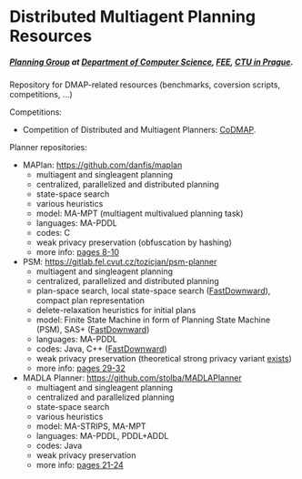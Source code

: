 # Distributed Multiagent Planning Resources
##### [Planning Group](http://agents.felk.cvut.cz/topics/multi-agent_planning_and_resource_allocation) at [Department of Computer Science](http://cs.felk.cvut.cz/), [FEE](http://www.fel.cvut.cz/en/), [CTU in Prague](https://www.cvut.cz/en).


Repository for DMAP-related resources (benchmarks, coversion scripts, competitions, ...) 

Competitions:
* Competition of Distributed and Multiagent Planners: [CoDMAP](http://agents.fel.cvut.cz/codmap/).

Planner repositories:
* MAPlan: https://github.com/danfis/maplan
  * multiagent and singleagent planning
  * centralized, parallelized and distributed planning
  * state-space search
  * various heuristics
  * model: MA-MPT (multiagent multivalued planning task)
  * languages: MA-PDDL
  * codes: C
  * weak privacy preservation (obfuscation by hashing)
  * more info: [pages 8-10](http://agents.fel.cvut.cz/codmap/results/CoDMAP15-proceedings.pdf)
* PSM: https://gitlab.fel.cvut.cz/tozicjan/psm-planner
  * multiagent and singleagent planning
  * centralized, parallelized and distributed planning
  * plan-space search, local state-space search ([FastDownward](http://www.fast-downward.org/)), compact plan representation
  * delete-relaxation heuristics for initial plans
  * model: Finite State Machine in form of Planning State Machine (PSM), SAS+ ([FastDownward](http://www.fast-downward.org/))
  * languages: MA-PDDL
  * codes: Java, C++ ([FastDownward](http://www.fast-downward.org/))
  * weak privacy preservation (theoretical strong privacy variant [exists](http://www.scitepress.org/DigitalLibrary/Link.aspx?doi=10.5220/0006176400510057))
  * more info: [pages 29-32](http://agents.fel.cvut.cz/codmap/results/CoDMAP15-proceedings.pdf)
* MADLA Planner: https://github.com/stolba/MADLAPlanner
  * multiagent and singleagent planning
  * centralized and parallelized planning
  * state-space search
  * various heuristics
  * model: MA-STRIPS, MA-MPT
  * languages: MA-PDDL, PDDL+ADDL
  * codes: Java
  * weak privacy preservation
  * more info: [pages 21-24](http://agents.fel.cvut.cz/codmap/results/CoDMAP15-proceedings.pdf)


